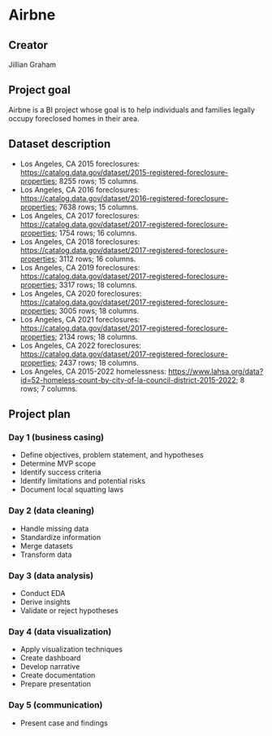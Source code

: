# Airbne

## Creator
Jillian Graham

## Project goal
Airbne is a BI project whose goal is to help individuals and families legally occupy foreclosed homes in their area.

## Dataset description 
 * Los Angeles, CA 2015 foreclosures: https://catalog.data.gov/dataset/2015-registered-foreclosure-properties; 8255 rows; 15 columns.
 * Los Angeles, CA 2016 foreclosures: https://catalog.data.gov/dataset/2016-registered-foreclosure-properties; 7638 rows; 15 columns.
 * Los Angeles, CA 2017 foreclosures: https://catalog.data.gov/dataset/2017-registered-foreclosure-properties; 1754 rows; 16 columns.
 * Los Angeles, CA 2018 foreclosures: https://catalog.data.gov/dataset/2017-registered-foreclosure-properties; 3112 rows; 16 columns.
 * Los Angeles, CA 2019 foreclosures: https://catalog.data.gov/dataset/2017-registered-foreclosure-properties; 3317 rows; 18 columns.
 * Los Angeles, CA 2020 foreclosures: https://catalog.data.gov/dataset/2017-registered-foreclosure-properties; 3005 rows; 18 columns.
 * Los Angeles, CA 2021 foreclosures: https://catalog.data.gov/dataset/2017-registered-foreclosure-properties; 2134 rows; 18 columns.
 * Los Angeles, CA 2022 foreclosures: https://catalog.data.gov/dataset/2017-registered-foreclosure-properties; 2437 rows; 18 columns.
 * Los Angeles, CA 2015-2022 homelessness: https://www.lahsa.org/data?id=52-homeless-count-by-city-of-la-council-district-2015-2022; 8 rows; 7 columns.


## Project plan
### Day 1 (business casing)
* Define objectives, problem statement, and hypotheses
* Determine MVP scope
* Identify success criteria
* Identify limitations and potential risks
* Document local squatting laws 

### Day 2 (data cleaning)
* Handle missing data
* Standardize information
* Merge datasets
* Transform data

### Day 3 (data analysis)
* Conduct EDA
* Derive insights
* Validate or reject hypotheses

### Day 4 (data visualization)
* Apply visualization techniques
* Create dashboard
* Develop narrative
* Create documentation
* Prepare presentation

### Day 5 (communication)
* Present case and findings
